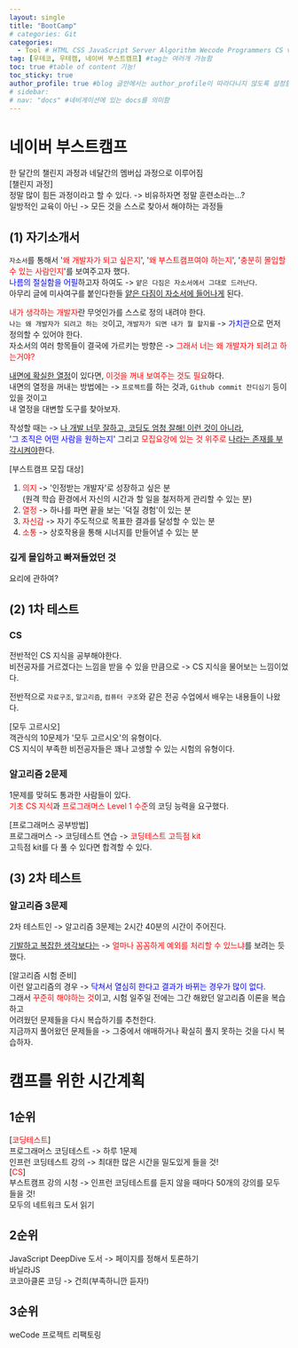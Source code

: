 ```yaml
---
layout: single
title: "BootCamp"
# categories: Git
categories:
  - Tool # HTML CSS JavaScript Server Algorithm Wecode Programmers CS vsCode
tag: [우테코, 우테캠, 네이버 부스트캠프] #tag는 여러개 가능함
toc: true #table of content 기능!
toc_sticky: true
author_profile: true #blog 글안에서는 author_profile이 따라다니지 않도록 설정함
# sidebar:
# nav: "docs" #네비게이션에 있는 docs를 의미함
---
```

# 네이버 부스트캠프
한 달간의 챌린지 과정과 네달간의 멤버십 과정으로 이루어짐  
[챌린지 과정]  
정말 많이 힘든 과정이라고 할 수 있다. -> 비유하자면 정말 훈련소라는...?   
일방적인 교육이 아닌 -> 모든 것을 스스로 찾아서 해야하는 과정들  

## (1) 자기소개서
`자소서`를 통해서 '<span style="color:red">왜 개발자가 되고 싶은지</span>', '<span style="color:red">왜 부스트캠프여야 하는지</span>', '<span style="color:red">충분히 몰입할 수 있는 사람인지</span>'를 보여주고자 했다.  
<span style="color:blue">나름의 절실함을 어필</span>하고자 하여도 -> `얕은 다짐은 자소서에서 그대로 드러난다`.  
아무리 글에 미사여구를 붙인다한들 <u>얕은 다짐이 자소서에 들어나게</u> 된다. 

<span style="color:red">내가 생각하는 개발자</span>란 무엇인가를 스스로 정의 내려야 한다.  
`나는 왜 개발자가 되려고 하는 것`이고, `개발자가 되면 내가 뭘 할지를` -> <span style="color:blue">가치관</span>으로 먼저 정의할 수 있어야 한다.  
자소서의 여러 항목들이 결국에 가르키는 방향은 -> <span style="color:red">그래서 너는 왜 개발자가 되려고 하는거야?</span>

<u>내면에 확실한 열정</u>이 있다면, <span style="color:red">이것을 꺼내 보여주는 것도 필요</span>하다.  
내면의 열정을 꺼내는 방법에는 -> `프로젝트`를 하는 것과, `Github commit 잔디심기` 등이 있을 것이고  
내 열정을 대변할 도구를 찾아보자.  

작성할 때는 -> <u>나 개발 너무 잘하고, 코딩도 엄청 잘해! 이런 것이 아니라</u>,  
'<span style="color:blue">그 조직은 어떤 사람을 원하는지</span>' 그리고 <span style="color:red">모집요강에 있는 것 위주로</span> <u>나라는 존재를 부각시켜야</u>한다.  

[부스트캠프 모집 대상]  
1. <span style="color:red">의지</span> -> '인정받는 개발자'로 성장하고 싶은 분  
(원격 학습 환경에서 자신의 시간과 할 일을 철저하게 관리할 수 있는 분)  
2. <span style="color:red">열정</span> -> 하나를 파면 끝을 보는 '덕질 경험'이 있는 분  
3. <span style="color:red">자신감</span> -> 자기 주도적으로 목표한 결과를 달성할 수 있는 분  
4. <span style="color:red">소통</span> -> 상호작용을 통해 시너지를 만들어낼 수 있는 분  

### 깊게 몰입하고 빠져들었던 것  
요리에 관하여?  

## (2) 1차 테스트
### CS
전반적인 CS 지식을 공부해야한다.  
비전공자를 거르겠다는 느낌을 받을 수 있을 만큼으로 -> CS 지식을 물어보는 느낌이었다.  

전반적으로 `자료구조`, `알고리즘`, `컴퓨터 구조`와 같은 전공 수업에서 배우는 내용들이 나왔다.  

[모두 고르시오]  
객관식의 10문제가 '모두 고르시오'의 유형이다.  
CS 지식이 부족한 비전공자들은 꽤나 고생할 수 있는 시험의 유형이다.  

### 알고리즘 2문제
1문제를 맞혀도 통과한 사람들이 있다.  
<span style="color:red">기초 CS 지식</span>과 <span style="color:red">프로그래머스 Level 1 수준</span>의 코딩 능력을 요구했다.  

[프로그래머스 공부방법]  
프로그래머스 -> 코딩테스트 연습 -> <span style="color:red">코딩테스트 고득점 kit</span>  
고득점 kit를 다 풀 수 있다면 합격할 수 있다.  


## (3) 2차 테스트
### 알고리즘 3문제
2차 테스트인 -> 알고리즘 3문제는 2시간 40분의 시간이 주어진다.  

<u>기발하고 복잡한 생각보다는</u> -> <span style="color:red">얼마나 꼼꼼하게 예외를 처리할 수 있느냐</span>를 보려는 듯했다.  

[알고리즘 시험 준비]  
이런 알고리즘의 경우 -> <span style="color:blue">닥쳐서 열심히 한다고 결과가 바뀌는 경우가 많이 없다</span>.  
그래서 <span style="color:red">꾸준히 해야하는 것</span>이고, 시험 일주일 전에는 그간 해왔던 알고리즘 이론을 복습하고  
어려웠던 문제들을 다시 복습하기를 추천한다.  
지금까지 풀어왔던 문제들을 -> 그중에서 애매하거나 확실히 풀지 못하는 것을 다시 복습하자.  

# 캠프를 위한 시간계획  
## 1순위  
[<span style="color:red">코딩테스트</span>]  
프로그래머스 코딩테스트 -> 하루 1문제  
인프런 코딩테스트 강의 -> 최대한 많은 시간을 밀도있게 들을 것!  
[<span style="color:red">CS</span>]  
부스트캠프 강의 시청 -> 인프런 코딩테스트를 듣지 않을 때마다 50개의 강의를 모두 들을 것!  
모두의 네트워크 도서 읽기  
## 2순위  
JavaScript DeepDive 도서 -> 페이지를 정해서 토론하기  
바닐라JS  
코코아클론 코딩 -> 건희(부족하니깐 듣자!)  
## 3순위  
weCode 프로젝트 리팩토링  


<!-- ### 2. Link 넣기

```

유형 1: (설명어를 입력) : [gunhee's coding blog](https://gunhee-jeong.github.io/)
유형 2: (URL 자동연결) : <https://gunhee-jeong.github.io/>
유형 3: (동일 파일 내 '문단으로 이동') : [1. Header로 이동](###-1-header)

```

유형 1: (설명어를 입력) : [gunhee's coding blog](https://gunhee-jeong.github.io/)
유형 2: (URL 자동연결) : <https://gunhee-jeong.github.io/>
유형 3: (동일 파일 내 '문단으로 이동') : [1. Header로 이동](#1-header)
유형 3의 방법

1. 특수문자를 제거
2. 스페이스는 -로 바꾸고
3. 대문자는 소문자로!
   그래서 ### 1. Header -> #1-header

## Link: [google][https://www.google.com/]

### 3. 수평선

```

---

```

---

### 4. 라인 바꾸기

```

스페이스바를 2번 눌러주면 다음칸으로
이동할 수 있어요!

```

---

스페이스바를 2번 눌러주면
다음칸으로 이동할 수 있어요!

### 5. list 만들기

```

1. 1번
2. 2번
3. 3번

- 순서없는 list
  - 순서없는 list
    - 순서없는 list

```

1. 1번
2. 2번
3. 3번

- 순서없는 list
  - 순서없는 list
    - 순서없는 list

---

### 6. font 관련

```

**진하게** -> 볼드
_기울여서_ -> 이탤릭체
~~취소선~~ -> 취소선

<ul>밑줄넣기</ul> -> 밑줄
<span style="color:red">빨간 글씨</span> -> 글자색
이것이 `인라인` 입니다 -> 인라인 코드
```

**진하게** -> 볼드
_기울여서_ -> 이탤릭체
~~취소선~~ -> 취소선
<u>밑줄넣기</u> -> 밑줄
<span style="color:red">빨간 글씨</span>
이것이 `인라인` 입니다 -> 인라인 코드

---

### 7. 인용구문

```
> coding
>
> > JavaScript
> >
> > > 내가 프짱!
```

> coding
>
> > JavaScript
> >
> > > 내가 프짱!

---

### 8. 이미지 삽입

```
유형1: ('사이즈를 조절' -> HTML 태그 사용) : <img src="https://gunhee-jeong.github.io/assets/images/blogLogo.png" width="300" height="200">
유형2: (이미지 삽입 후 -> 링크 걸기)
[![이미지](https://gunhee-jeong.github.io/assets/images/blogLogo/blogLogo.png)](https://gunhee-jeong.github.io/)
```

유형1: ('사이즈를 조절' -> HTML 태그 사용) : <img src="https://gunhee-jeong.github.io/assets/images/blogLogo.png" width="300" height="200">
유형2: (이미지 삽입 후 -> 링크 걸기)
[![이미지](https://gunhee-jeong.github.io/assets/images/blogLogo.png)](https://gunhee-jeong.github.io/)

### 9. 표 만들기

```
||국어|영어|
| :--- | ---: | :--: |
|건희 | 100점 | 100점
|철수 | 100점 | 100점
```

|      |  국어 | 영어  |
| :--- | ----: | :---: |
| 건희 | 100점 | 100점 |
| 철수 | 100점 | 100점 |

> - header를 넣고 싶은 경우 ---을 사용하고 :을 이용하여 정렬에 사용함!

### 10. 토글 만들기

```
<details>
<summary>여기를 누르세요</summary>
<div markdown="1">
숨겨진 내용
</div>
</details>
```

<details>
<summary>여기를 누르세요</summary>
<div markdown="1">
숨겨진 내용
</div>
</details> -->
